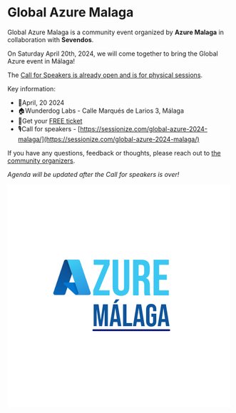 # Global Azure Malaga

Global Azure Malaga is a community event organized by **Azure Malaga** in collaboration with **Sevendos**.

On Saturday April 20th, 2024, we will come together to bring the Global Azure event in Málaga!

The [Call for Speakers is already open and is for physical sessions](https://sessionize.com/global-azure-2024-malaga/).

Key information:

* 📅April, 20 2024
* 🏠Wunderdog Labs - Calle Marqués de Larios 3, Málaga
* 🎫Get your [FREE ticket](https://www.eventbrite.es/e/global-azure-malaga-2024-tickets-850353549357)
* 🎙️Call for speakers - [https://sessionize.com/global-azure-2024-malaga/](https://sessionize.com/global-azure-2024-malaga/)

If you have any questions, feedback or thoughts, please reach out to [the community organizers](https://azuremalaga.com/organiza/).

_Agenda will be updated after the Call for speakers is over!_

[![Azure Malaga](azureMalaga.png "Azure Malaga")](https://azuremalaga.com/)
